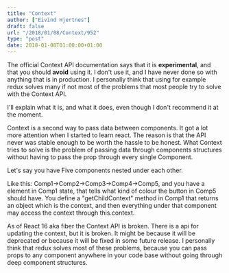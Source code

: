 ```yaml
---
title: "Context"
author: ["Eivind Hjertnes"]
draft: false
url: "/2018/01/08/Context/952"
type: "post"
date: 2018-01-08T01:00:00+01:00
---
```


The official Context API documentation says that it is **experimental**,
and that you should **avoid** using it. I don't use it, and I have never
done so with anything that is in production. I personally think that
using for example redux solves many if not most of the problems that
most people try to solve with the Context API.

I'll explain what it is, and what it does, even though I don't recommend
it at the moment.

Context is a second way to pass data between components. It got a lot
more attention when I started to learn react. The reason is that the API
never was stable enough to be worth the hassle to be honest. What
Context tries to solve is the problem of passing data through components
structures without having to pass the prop through every single
Component.

Let's say you have Five components nested under each other.

Like this: Comp1->Comp2->Comp3->Comp4->Comp5, and you have a element in
Comp1 state, that tells what kind of colour the button in Comp5 should
have. You define a "getChildContext" method in Comp1 that returns an
object which is the context, and then everything under that component
may access the context through this.context.

As of React 16 aka fiber the Context API is broken. There is a api for
updating the context, but it is broken. It might be because it will be
deprecated or because it will be fixed in some future release. I
personally think that redux solves most of these problems, because you
can pass props to any component anywhere in your code base without going
through deep component structures.
